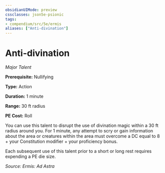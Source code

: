 ```yaml
---
obsidianUIMode: preview
cssclasses: json5e-psionic
tags:
- compendium/src/5e/ermis
aliases: ["Anti-divination"]
---
```

# Anti-divination
*Major Talent*  

**Prerequisite:** Nullifying

**Type:** Action

**Duration:** 1 minute

**Range:** 30 ft radius

**PE Cost:** Roll

You can use this talent to disrupt the use of divination magic within a 30 ft radius around you. For 1 minute, any attempt to scry or gain information about the area or creatures within the area must overcome a DC equal to 8 + your Constitution modifier + your proficiency bonus.

Each subsequent use of this talent prior to a short or long rest requires expending a PE die size.

*Source: Ermis: Ad Astra*